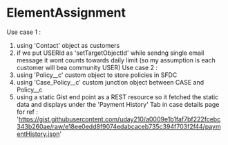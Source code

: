 # ElementAssignment

Use case 1 :
  1. using 'Contact' object as customers
  2. if we put USERId as 'setTargetObjectId' while sendng single email message it wont counts towards daily limit (so my assumption is each customer will bea community USER)
Use case 2 :
  1. using 'Policy__c' custom object to store policies in SFDC
  2. using 'Case_Policy__c' custom junction object between CASE and Policy__c
  3. using a static Gist end point as a REST resource so it fetched the static data and displays under the 'Payment History' Tab in case details page
      for ref : 'https://gist.githubusercontent.com/uday210/a0009e1b1faf7bf222fcebc343b260ae/raw/e18ee0edd8f9074edabcaceb735c394f703f2f44/paymentHistory.json'
      
      
  
